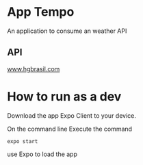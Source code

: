 # App Tempo
An application to consume an weather API

## 

## API
www.hgbrasil.com

# How to run as a dev
Download the app Expo Client to your device.

On the command line Execute the command 
```
expo start
```

use Expo to load the app

